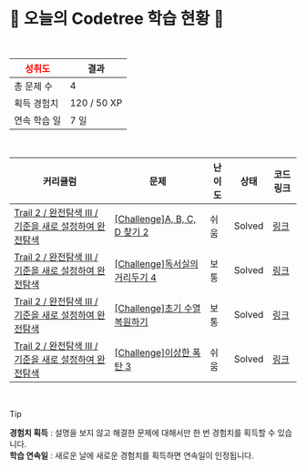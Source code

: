 # 🌲 오늘의 Codetree 학습 현황 🌲

<br />

| <span style="color:red;display:block;text-align:center;"> **성취도**</span> | 결과 |
|---|---|
| 총 문제 수 | 4 |
| 획득 경험치 | 120 / 50 XP |
| 연속 학습 일 | 7 일 |

<br />

|커리큘럼|문제|난이도|상태|코드 링크|
|---|---|---|---|---|
|[Trail 2 / 완전탐색 III / 기준을 새로 설정하여 완전탐색](https://www.codetree.ai/trail-info/novice-mid/)|[[Challenge]A, B, C, D 찾기 2](https://www.codetree.ai/trails/complete/curated-cards/challenge-find-a-b-c-d-2/)|쉬움|Solved|[링크](https://github.com/Pochomo/CodeTree/blob/main/250130/A%2C%20B%2C%20C%2C%20D%20%EC%B0%BE%EA%B8%B0%202/find-a-b-c-d-2.cpp)|
|[Trail 2 / 완전탐색 III / 기준을 새로 설정하여 완전탐색](https://www.codetree.ai/trail-info/novice-mid/)|[[Challenge]독서실의 거리두기 4](https://www.codetree.ai/trails/complete/curated-cards/challenge-study-cafe-keeping-distance-4/)|보통|Solved|[링크](https://github.com/Pochomo/CodeTree/blob/main/250130/%EB%8F%85%EC%84%9C%EC%8B%A4%EC%9D%98%20%EA%B1%B0%EB%A6%AC%EB%91%90%EA%B8%B0%204/study-cafe-keeping-distance-4.cpp)|
|[Trail 2 / 완전탐색 III / 기준을 새로 설정하여 완전탐색](https://www.codetree.ai/trail-info/novice-mid/)|[[Challenge]초기 수열 복원하기](https://www.codetree.ai/trails/complete/curated-cards/challenge-restore-initial-sequence/)|보통|Solved|[링크](https://github.com/Pochomo/CodeTree/blob/main/250130/%EC%B4%88%EA%B8%B0%20%EC%88%98%EC%97%B4%20%EB%B3%B5%EC%9B%90%ED%95%98%EA%B8%B0/restore-initial-sequence.cpp)|
|[Trail 2 / 완전탐색 III / 기준을 새로 설정하여 완전탐색](https://www.codetree.ai/trail-info/novice-mid/)|[[Challenge]이상한 폭탄 3](https://www.codetree.ai/trails/complete/curated-cards/challenge-strange-bomb-3/)|쉬움|Solved|[링크](https://github.com/Pochomo/CodeTree/blob/main/250130/%EC%9D%B4%EC%83%81%ED%95%9C%20%ED%8F%AD%ED%83%84%203/strange-bomb-3.cpp)|


<br />

> [!TIP]
> **경험치 획득** : 설명을 보지 않고 해결한 문제에 대해서만 한 번 경험치를 획득할 수 있습니다.  
> **학습 연속일** : 새로운 날에 새로운 경험치를 획득하면 연속일이 인정됩니다.

